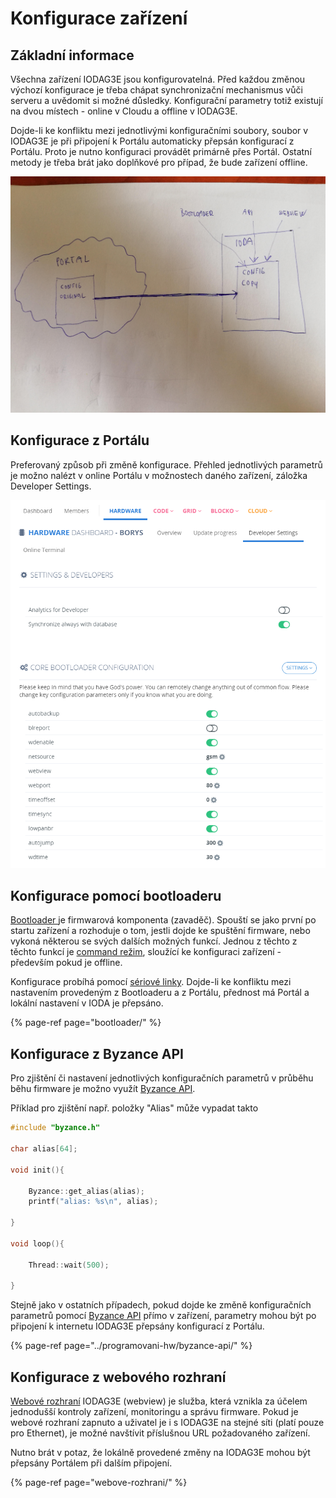 # Konfigurace zařízení

## Základní informace

Všechna zařízení IODAG3E jsou konfigurovatelná. Před každou změnou výchozí konfigurace je třeba chápat synchronizační mechanismus vůči serveru a uvědomit si možné důsledky. Konfigurační parametry totiž existují na dvou místech - online v Cloudu a offline v IODAG3E.

Dojde-li ke konfliktu mezi jednotlivými konfiguračními soubory, soubor v IODAG3E je při připojení k Portálu automaticky přepsán konfigurací z Portálu. Proto je nutno konfiguraci provádět primárně přes Portál. Ostatní metody je třeba brát jako doplňkové pro případ, že bude zařízení offline.

![](../../.gitbook/assets/config_overview.jpg)

## Konfigurace z Portálu

Preferovaný způsob při změně konfigurace. Přehled jednotlivých parametrů je možno nalézt v online Portálu v možnostech daného zařízení, záložka Developer Settings.

![](../../.gitbook/assets/config_portal.PNG)

## Konfigurace pomocí bootloaderu

[Bootloader ](bootloader/)je firmwarová komponenta \(zavaděč\). Spouští se jako první po startu zařízení a rozhoduje o tom, jestli dojde ke spuštění firmware, nebo vykoná některou se svých dalších možných funkcí. Jednou z těchto z těchto funkcí je [command režim](bootloader/command-mod.md), sloužící ke konfiguraci zařízení - především pokud je offline.

Konfigurace probíhá pomocí [sériové linky](../tutorialy/komunikace-po-seriove-lince-uart-s-pc/#konfigurace-pc). Dojde-li ke konfliktu mezi nastavením provedeným z Bootloaderu a z Portálu, přednost má Portál a lokální nastavení v IODA je přepsáno.

{% page-ref page="bootloader/" %}

## Konfigurace z Byzance API

Pro zjištění či nastavení jednotlivých konfiguračních parametrů v průběhu běhu firmware je možno využít [Byzance API](../programovani-hw/byzance-api/).

Příklad pro zjištění např. položky "Alias" může vypadat takto

```cpp
#include "byzance.h"

char alias[64];

void init(){

    Byzance::get_alias(alias);
    printf("alias: %s\n", alias);

}

void loop(){

    Thread::wait(500);

}
```

Stejně jako v ostatních případech, pokud dojde ke změně konfiguračních parametrů pomocí [Byzance API](../programovani-hw/byzance-api/) přímo v zařízení, parametry mohou být po připojení k internetu IODAG3E přepsány konfigurací z Portálu.

{% page-ref page="../programovani-hw/byzance-api/" %}

## Konfigurace z webového rozhraní

[Webové rozhraní](webove-rozhrani/) IODAG3E \(webview\) je služba, která vznikla za účelem jednodušší kontroly zařízení, monitoringu a správu firmware. Pokud je webové rozhraní zapnuto a uživatel je i s IODAG3E na stejné síti \(platí pouze pro Ethernet\), je možné navštívit příslušnou URL požadovaného zařízení.

Nutno brát v potaz, že lokálně provedené změny na IODAG3E mohou být přepsány Portálem při dalším připojení.

{% page-ref page="webove-rozhrani/" %}

